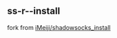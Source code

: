 ## ss-r--install
 
 fork from [iMeiji/shadowsocks_install](https://github.com/iMeiji/shadowsocks_install/wiki)
